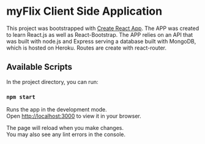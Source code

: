 # myFlix Client Side Application

This project was bootstrapped with [Create React App](https://github.com/facebook/create-react-app).
The APP was created to learn React.js as well as React-Bootstrap. 
The APP relies on an API that was built with node.js and Express serving a database built with MongoDB, which is hosted on Heroku.
Routes are create with react-router. 


## Available Scripts

In the project directory, you can run:

### `npm start`

Runs the app in the development mode.\
Open [http://localhost:3000](http://localhost:3000) to view it in your browser.

The page will reload when you make changes.\
You may also see any lint errors in the console.

